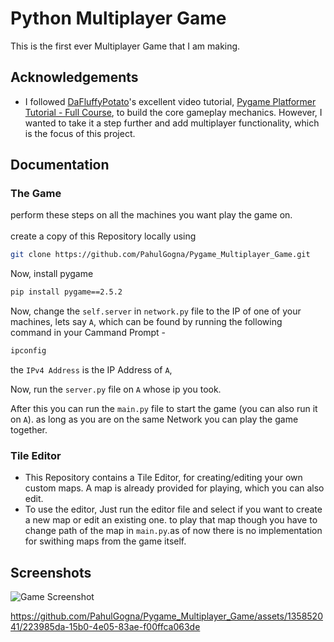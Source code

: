 
# Python Multiplayer Game

This is the first ever Multiplayer Game that I am making.



## Acknowledgements

- I followed [DaFluffyPotato](https://www.youtube.com/@DaFluffyPotato)'s excellent video tutorial, [Pygame Platformer Tutorial - Full Course](https://www.youtube.com/watch?v=2gABYM5M0ww), to build the core gameplay mechanics. However, I wanted to take it a step further and add multiplayer functionality, which is the focus of this project.



## Documentation


### The Game
perform these steps on all the machines you want play the game on.
\
\
create a copy of this Repository locally using
```bash
git clone https://github.com/PahulGogna/Pygame_Multiplayer_Game.git
```

Now, install pygame
```cmd
pip install pygame==2.5.2
```


Now, change the `self.server` in `network.py`  file to the IP of one of your machines, lets say `A`, which can be found by running the following command in your Cammand Prompt - 
```cmd
ipconfig
```
the `IPv4 Address` is the IP Address of `A`,

Now, run the `server.py` file on `A` whose ip you took.

After this you can run the `main.py` file to start the game (you can also run it on `A`). as long as you are on the same Network you can play the game together. 


### Tile Editor
- This Repository contains a Tile Editor, for creating/editing your own custom maps. A map is already provided for playing, which you can also edit.
- To use the editor, Just run the editor file and select if you want to create a new map or edit an existing one. to play that map though you have to change path of the map in `main.py`.as of now there is no implementation for swithing maps from the game itself.
## Screenshots

![Game Screenshot](https://github.com/PahulGogna/Pygame_Multiplayer_Game/assets/135852041/a2f065c6-8483-41d9-aaa9-5a2fdbb59f96)

https://github.com/PahulGogna/Pygame_Multiplayer_Game/assets/135852041/223985da-15b0-4e05-83ae-f00ffca063de
